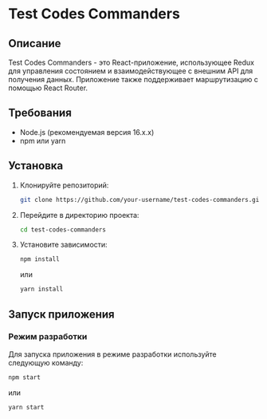 # Test Codes Commanders

## Описание
Test Codes Commanders - это React-приложение, использующее Redux для управления состоянием и взаимодействующее с внешним API для получения данных. Приложение также поддерживает маршрутизацию с помощью React Router.

## Требования
- Node.js (рекомендуемая версия 16.x.x)
- npm или yarn

## Установка
1. Клонируйте репозиторий:
    ```bash
    git clone https://github.com/your-username/test-codes-commanders.git
    ```
2. Перейдите в директорию проекта:
    ```bash
    cd test-codes-commanders
    ```
3. Установите зависимости:
    ```bash
    npm install
    ```
    или
    ```bash
    yarn install
    ```

## Запуск приложения
### Режим разработки
Для запуска приложения в режиме разработки используйте следующую команду:
```bash
npm start
```
или
```bash
yarn start
```